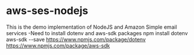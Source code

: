 # aws-ses-nodejs
This is the demo implementation of NodeJS and Amazon Simple email services
-Need to install dotenv and aws-sdk packages 
npm install dotenv aws-sdk --save
https://www.npmjs.com/package/dotenv
https://www.npmjs.com/package/aws-sdk
